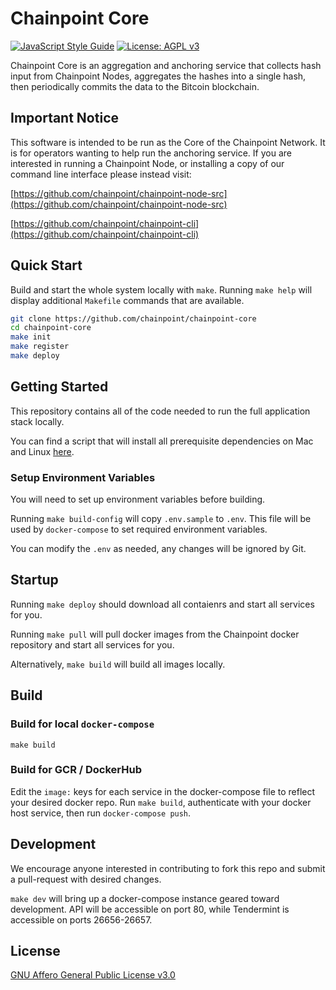 # Chainpoint Core

[![JavaScript Style Guide](https://img.shields.io/badge/code_style-standard-brightgreen.svg)](https://standardjs.com)
[![License: AGPL v3](https://img.shields.io/badge/License-AGPL%20v3-blue.svg)](https://www.gnu.org/licenses/agpl-3.0)

Chainpoint Core is an aggregation and anchoring service that collects hash input from Chainpoint Nodes, aggregates the hashes into a single hash, then periodically commits the data to the Bitcoin blockchain. 

## Important Notice

This software is intended to be run as the Core of the Chainpoint Network. It is for operators wanting to help run the anchoring service. If you are interested in running a Chainpoint Node, or installing a copy of our command line interface please instead visit:

[https://github.com/chainpoint/chainpoint-node-src](https://github.com/chainpoint/chainpoint-node-src)

[https://github.com/chainpoint/chainpoint-cli](https://github.com/chainpoint/chainpoint-cli)

## Quick Start

Build and start the whole system locally with `make`. Running `make help`
will display additional `Makefile` commands that are available.

```sh
git clone https://github.com/chainpoint/chainpoint-core
cd chainpoint-core
make init
make register
make deploy
```

## Getting Started

This repository contains all of the code needed to
run the full application stack locally.

You can find a script that will install all prerequisite dependencies on Mac and Linux [here](https://github.com/chainpoint/chainpoint-core/blob/master/cli/scripts/install_deps.sh).

### Setup Environment Variables

You will need to set up environment variables before building.

Running `make build-config` will copy `.env.sample` to `.env`. This file will be used by `docker-compose` to set required environment variables.

You can modify the `.env` as needed, any changes will be ignored by Git.

## Startup

Running `make deploy` should download all contaienrs and start all services for you. 

Running `make pull` will pull docker images from the Chainpoint docker repository and start all services for you. 

Alternatively, `make build` will build all images locally.

## Build

### Build for local `docker-compose`

`make build`

### Build for GCR / DockerHub

Edit the `image:` keys for each service in the docker-compose file to reflect your desired docker repo. Run `make build`, authenticate with your docker host service, then run `docker-compose push`. 

## Development

We encourage anyone interested in contributing to fork this repo and submit a pull-request with desired changes. 

`make dev` will bring up a docker-compose instance geared toward development. API will be accessible on port 80, while Tendermint is accessible on ports 26656-26657. 

## License

[GNU Affero General Public License v3.0](http://www.gnu.org/licenses/agpl-3.0.txt)
